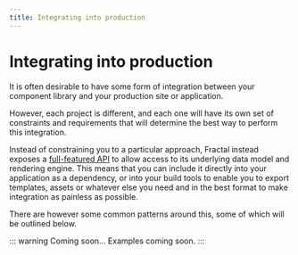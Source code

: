 ```yaml
---
title: Integrating into production
---
```


# Integrating into production

It is often desirable to have some form of integration between your component library and your production site or application.

However, each project is different, and each one will have its own set of constraints and requirements that will determine the best way to perform this integration.

Instead of constraining you to a particular approach, Fractal instead exposes a [full-featured API](../../api/) to allow access to its underlying data model and rendering engine. This means that you can include it directly into your application as a dependency, or into your build tools to enable you to export templates, assets or whatever else you need and in the best format to make integration as painless as possible.

There are however some common patterns around this, some of which will be outlined below.

::: warning Coming soon...
Examples coming soon.
:::
